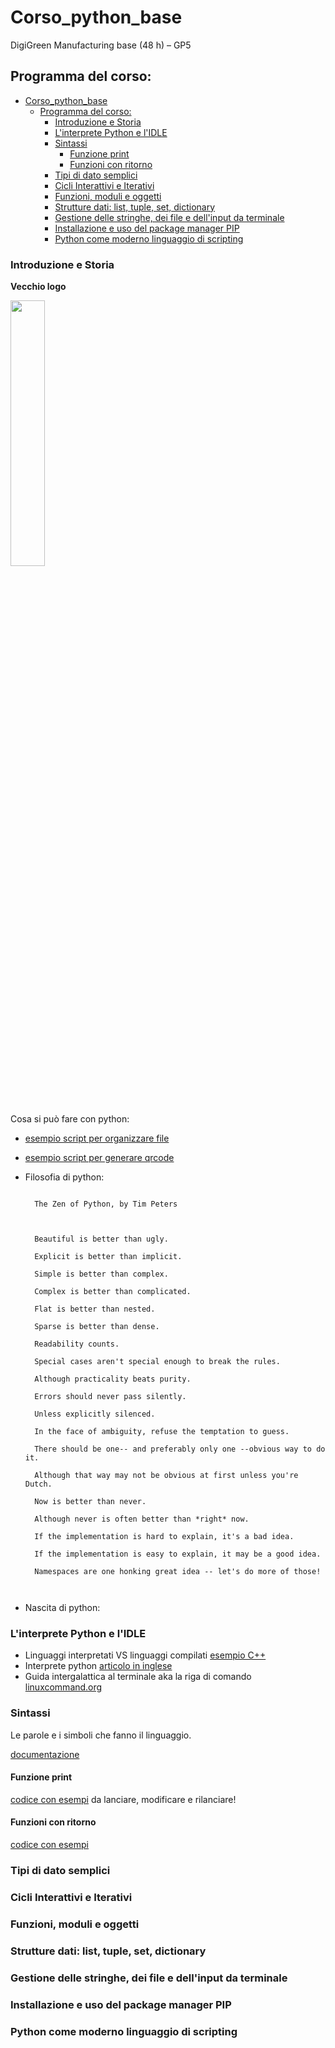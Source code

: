 # Corso_python_base
DigiGreen Manufacturing base (48 h) – GP5


## Programma del corso:
- [Corso\_python\_base](#corso_python_base)
  - [Programma del corso:](#programma-del-corso)
    - [Introduzione e Storia](#introduzione-e-storia)
    - [L'interprete Python e l'IDLE](#linterprete-python-e-lidle)
    - [Sintassi](#sintassi)
      - [Funzione print](#funzione-print)
      - [Funzioni con ritorno](#funzioni-con-ritorno)
    - [Tipi di dato semplici](#tipi-di-dato-semplici)
    - [Cicli Interattivi e Iterativi](#cicli-interattivi-e-iterativi)
    - [Funzioni, moduli e oggetti](#funzioni-moduli-e-oggetti)
    - [Strutture dati: list, tuple, set, dictionary](#strutture-dati-list-tuple-set-dictionary)
    - [Gestione delle stringhe, dei file e dell'input da terminale](#gestione-delle-stringhe-dei-file-e-dellinput-da-terminale)
    - [Installazione e uso del package manager PIP](#installazione-e-uso-del-package-manager-pip)
    - [Python come moderno linguaggio di scripting](#python-come-moderno-linguaggio-di-scripting)

### Introduzione e Storia

**Vecchio logo**

<img src="https://upload.wikimedia.org/wikipedia/commons/thumb/7/72/Python_logo_1990s.svg/1920px-Python_logo_1990s.svg.png" width="33%"/> 

Cosa si può fare con python:
- [esempio script per organizzare file](./Esempi/organizza_download.py)
- [esempio script per generare qrcode](./Esempi/genera_qrcode.py)

- Filosofia di python:

  <code>
    The Zen of Python, by Tim Peters<br>
    <br>
    Beautiful is better than ugly.<br>
    Explicit is better than implicit.<br>
    Simple is better than complex.<br>
    Complex is better than complicated.<br>
    Flat is better than nested.<br>
    Sparse is better than dense.<br>
    Readability counts.<br>
    Special cases aren't special enough to break the rules.<br>
    Although practicality beats purity.<br>
    Errors should never pass silently.<br>
    Unless explicitly silenced.<br>
    In the face of ambiguity, refuse the temptation to guess.<br>
    There should be one-- and preferably only one --obvious way to do it.<br>
    Although that way may not be obvious at first unless you're Dutch.<br>
    Now is better than never.<br>
    Although never is often better than *right* now.<br>
    If the implementation is hard to explain, it's a bad idea.<br>
    If the implementation is easy to explain, it may be a good idea.<br>
    Namespaces are one honking great idea -- let's do more of those!<br>

  </code>

- Nascita di python: 

### L'interprete Python e l'IDLE

- Linguaggi interpretati VS linguaggi compilati [esempio C++](./Esempi/helloC.cpp)
- Interprete python [articolo in inglese](https://learnpython.com/blog/blopython-interpreter/)
- Guida intergalattica al terminale aka la riga di comando [linuxcommand.org](https://linuxcommand.org/index.php)

### Sintassi

Le parole e i simboli che fanno il linguaggio.

[documentazione](https://docs.python.org/3/reference/lexical_analysis.html)

#### Funzione print
[codice con esempi](./Esempi/esempi_print.py) da lanciare, modificare e rilanciare!

#### Funzioni con ritorno
[codice con esempi](./Esempi/funzioni_ritorno.py)

### Tipi di dato semplici

### Cicli Interattivi e Iterativi

### Funzioni, moduli e oggetti

### Strutture dati: list, tuple, set, dictionary

### Gestione delle stringhe, dei file e dell'input da terminale

### Installazione e uso del package manager PIP

### Python come moderno linguaggio di scripting